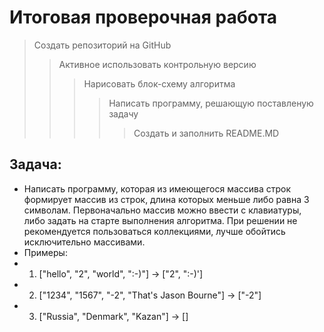 # Итоговая проверочная работа

>Создать репозиторий на GitHub
>>Активное использовать контрольную версию
>>>Нарисовать блок-схему алгоритма
>>>> Написать программу, решающую поставленую задачу
>>>>> Создать и заполнить README.MD


## Задача:
+ Написать программу, которая из имеющегося массива строк формирует массив из строк, длина которых меньше либо равна 3 символам. Первоначально массив можно ввести с клавиатуры, либо задать на старте выполнения алгоритма. При решении не рекомендуется пользоваться коллекциями, лучше обойтись исключительно массивами.
+ Примеры:
+ 1. ["hello", "2", "world", ":-)"] -> ["2", ":-)']
+ 2. ["1234", "1567", "-2", "That's Jason Bourne"] -> ["-2"]
+ 3. ["Russia", "Denmark", "Kazan"] -> []

